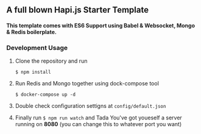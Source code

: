 ## A full blown Hapi.js Starter Template
#### This template comes with ES6 Support using Babel & Websocket, Mongo & Redis boilerplate.

### Development Usage

1. Clone the repository and run 

    `$ npm install`

2. Run Redis and Mongo together using dock-compose tool

    `$ docker-compose up -d`

4. Double check configuration settigns at `config/default.json`

5. Finally run `$ npm run watch` and Tada You've got youeself a server running on **8080** (you can change this to whatever port you want)